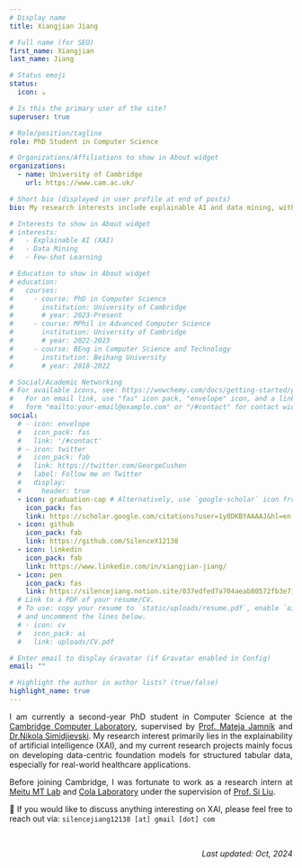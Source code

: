 ```yaml
---
# Display name
title: Xiangjian Jiang

# Full name (for SEO)
first_name: Xiangjian
last_name: Jiang

# Status emoji
status:
  icon: ☕️

# Is this the primary user of the site?
superuser: true

# Role/position/tagline
role: PhD Student in Computer Science

# Organizations/Affiliations to show in About widget
organizations:
  - name: University of Cambridge
    url: https://www.cam.ac.uk/

# Short bio (displayed in user profile at end of posts)
bio: My research interests include explainable AI and data mining, with a particular focus on data-centric tabular foundation models.

# Interests to show in About widget
# interests:
#   - Explainable AI (XAI)
#   - Data Mining
#   - Few-shot Learning

# Education to show in About widget
# education:
#   courses:
#     - course: PhD in Computer Science
#       institution: University of Cambridge
#       # year: 2023-Present
#     - course: MPhil in Advanced Computer Science
#       institution: University of Cambridge
#       # year: 2022-2023
#     - course: BEng in Computer Science and Technology
#       institution: Beihang University
#       # year: 2018-2022

# Social/Academic Networking
# For available icons, see: https://wowchemy.com/docs/getting-started/page-builder/#icons
#   For an email link, use "fas" icon pack, "envelope" icon, and a link in the
#   form "mailto:your-email@example.com" or "/#contact" for contact widget.
social:
  # - icon: envelope
  #   icon_pack: fas
  #   link: '/#contact'
  # - icon: twitter
  #   icon_pack: fab
  #   link: https://twitter.com/GeorgeCushen
  #   label: Follow me on Twitter
  #   display:
  #     header: true
  - icon: graduation-cap # Alternatively, use `google-scholar` icon from `ai` icon pack
    icon_pack: fas
    link: https://scholar.google.com/citations?user=1y8DKBYAAAAJ&hl=en
  - icon: github
    icon_pack: fab
    link: https://github.com/SilenceX12138
  - icon: linkedin
    icon_pack: fab
    link: https://www.linkedin.com/in/xiangjian-jiang/
  - icon: pen
    icon_pack: fas
    link: https://silencejiang.notion.site/037edfed7a704aeab80572fb3e716648?v=cfe514b4c00044fd8f9db10d0523ca86
  # Link to a PDF of your resume/CV.
  # To use: copy your resume to `static/uploads/resume.pdf`, enable `ai` icons in `params.yaml`,
  # and uncomment the lines below.
  # - icon: cv
  #   icon_pack: ai
  #   link: uploads/CV.pdf

# Enter email to display Gravatar (if Gravatar enabled in Config)
email: ""

# Highlight the author in author lists? (true/false)
highlight_name: true
---
```


<div style="text-align: justify;">

I am currently a second-year PhD student in Computer Science at the [Cambridge Computer Laboratory](https://www.cst.cam.ac.uk/), supervised by [Prof. Mateja Jamnik](https://www.cl.cam.ac.uk/~mj201/index.html) and <nobr>[Dr.Nikola Simidjievski](https://simidjievskin.github.io/)</nobr>. My research interest primarily lies in the explainability of artificial intelligence (XAI), and my current research projects mainly focus on developing data-centric foundation models for structured tabular data, especially for real-world healthcare applications.

Before joining Cambridge, I was fortunate to work as a research intern at [Meitu MT Lab](https://mtlab.meitu.com/en/?lang=en) and [Cola Laboratory](https://colalab.net/) under the supervision of [Prof. Si Liu](https://sites.google.com/site/siliuhome/).

🙌 If you would like to discuss anything interesting on XAI, please feel free to reach out via: `silencejiang12138 [at] gmail [dot] com`

</div>

<div style="text-align: right;">

<br/>

_Last updated: Oct, 2024_

</div>
